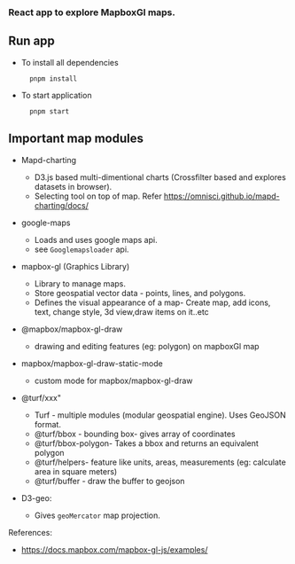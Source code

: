 ### React app to explore MapboxGl maps.

## Run app
* To install all dependencies

        pnpm install

* To start application

        pnpm start

## Important map modules
* Mapd-charting
    * D3.js based multi-dimentional charts (Crossfilter based and explores datasets in browser).
    * Selecting tool on top of map. Refer https://omnisci.github.io/mapd-charting/docs/

* google-maps
    * Loads and uses google maps api.
    * see ```Googlemapsloader``` api.

* mapbox-gl (Graphics Library)
    * Library to manage maps.
    * Store geospatial vector data - points, lines, and polygons.
    * Defines the visual appearance of a map- Create map, add icons, text, change style, 3d view,draw items on it..etc

* @mapbox/mapbox-gl-draw
    * drawing and editing features (eg: polygon) on mapboxGl map
* mapbox/mapbox-gl-draw-static-mode
    * custom mode for mapbox/mapbox-gl-draw

* @turf/xxx"
    * Turf - multiple modules (modular geospatial engine). Uses GeoJSON format.
    * @turf/bbox - bounding box- gives array of coordinates
    * @turf/bbox-polygon- Takes a bbox and returns an equivalent polygon
    * @turf/helpers- feature like units, areas, measurements (eg: calculate area in square meters)
    * @turf/buffer - draw the buffer to geojson
* D3-geo:
    * Gives ```geoMercator``` map projection.


References:

* https://docs.mapbox.com/mapbox-gl-js/examples/
